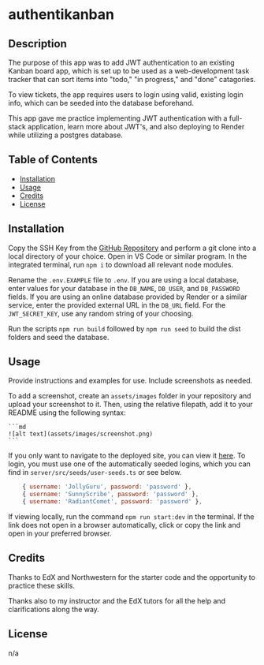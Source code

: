 # authentikanban

## Description

The purpose of this app was to add JWT authentication to an existing Kanban board app, which is set up to be used as a web-development task tracker that can sort items into "todo," "in progress," and "done" catagories. 

To view tickets, the app requires users to login using valid, existing login info, which can be seeded into the database beforehand.

This app gave me practice implementing JWT authentication with a full-stack application, learn more about JWT's, and also deploying to Render while utilizing a postgres database.

## Table of Contents

- [Installation](#installation)
- [Usage](#usage)
- [Credits](#credits)
- [License](#license)

## Installation

Copy the SSH Key from the [GitHub Repository](https://github.com/dcartolano/authentikanban) and perform a git clone into a local directory of your choice. Open in VS Code or similar program. In the integrated terminal, run `npm i` to download all relevant node modules. 

Rename the `.env.EXAMPLE` file to `.env`. If you are using a local database, enter values for your database in the `DB_NAME`, `DB_USER`, and `DB_PASSWORD` fields. If you are using an online database provided by Render or a similar service, enter the provided external URL in the `DB_URL` field. For the `JWT_SECRET_KEY`, use any random string of your choosing.

Run the scripts `npm run build` followed by `npm run seed` to build the dist folders and seed the database.

## Usage

Provide instructions and examples for use. Include screenshots as needed.

To add a screenshot, create an `assets/images` folder in your repository and upload your screenshot to it. Then, using the relative filepath, add it to your README using the following syntax:

    ```md
    ![alt text](assets/images/screenshot.png)
    ```

If you only want to navigate to the deployed site, you can view it [here](https://authentikanban.onrender.com). To login, you must use one of the automatically seeded logins, which you can find in `server/src/seeds/user-seeds.ts` or see below. 

```js
    { username: 'JollyGuru', password: 'password' },
    { username: 'SunnyScribe', password: 'password' },
    { username: 'RadiantComet', password: 'password' },
```

If viewing locally, run the command `npm run start:dev` in the terminal. If the link does not open in a browser automatically, click or copy the link and open in your preferred browser.

## Credits

Thanks to EdX and Northwestern for the starter code and the opportunity to practice these skills. 

Thanks also to my instructor and the EdX tutors for all the help and clarifications along the way.

## License

n/a
